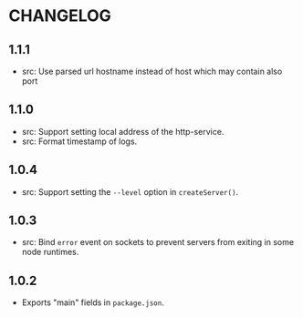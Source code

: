 # CHANGELOG

## 1.1.1
- src: Use parsed url hostname instead of host which may contain also port

## 1.1.0
- src: Support setting local address of the http-service.
- src: Format timestamp of logs.

## 1.0.4
- src: Support setting the `--level` option in `createServer()`.

## 1.0.3
- src: Bind `error` event on sockets to prevent servers from exiting in some node runtimes.

## 1.0.2

- Exports "main" fields in `package.json`.
